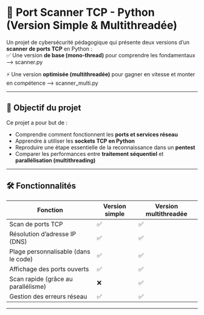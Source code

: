 # 🔎 Port Scanner TCP - Python (Version Simple & Multithreadée)

Un projet de cybersécurité pédagogique qui présente deux versions d’un **scanner de ports TCP** en Python :  
✅ Une version **de base (mono-thread)** pour comprendre les fondamentaux --> scanner.py

⚡ Une version **optimisée (multithreadée)** pour gagner en vitesse et monter en compétence --> scanner_multi.py

---

## 🎯 Objectif du projet

Ce projet a pour but de :
- Comprendre comment fonctionnent les **ports et services réseau**
- Apprendre à utiliser les **sockets TCP en Python**
- Reproduire une étape essentielle de la reconnaissance dans un **pentest**
- Comparer les performances entre **traitement séquentiel** et **parallélisation (multithreading)**

---

## 🛠️ Fonctionnalités

| Fonction                            | Version simple | Version multithreadée |
|-------------------------------------|----------------|------------------------|
| Scan de ports TCP                   | ✅              | ✅                      |
| Résolution d’adresse IP (DNS)       | ✅              | ✅                      |
| Plage personnalisable (dans le code)| ✅              | ✅                      |
| Affichage des ports ouverts         | ✅              | ✅                      |
| Scan rapide (grâce au parallélisme) | ❌              | ✅                      |
| Gestion des erreurs réseau          | ✅              | ✅                      |

---

